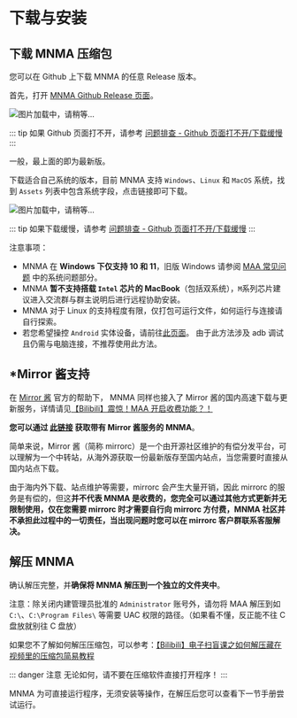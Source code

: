 # 下载与安装

## 下载 MNMA 压缩包

您可以在 Github 上下载 MNMA 的任意 Release 版本。

首先，打开 [MNMA Github Release 页面](https://github.com/kqcoxn/MaaNewMoonAccompanying/releases)。

![图片加载中，请稍等...](/users/release.png)

::: tip
如果 Github 页面打不开，请参考 [问题排查 - Github 页面打不开/下载缓慢](../users/errors.md#github-页面打不开-下载缓慢)
:::

一般，最上面的即为最新版。

下载适合自己系统的版本，目前 MNMA 支持 `Windows`、`Linux` 和 `MacOS` 系统，找到 `Assets` 列表中包含系统字段，点击链接即可下载。

![图片加载中，请稍等...](/users/assets.png)

::: tip
如果下载缓慢，请参考 [问题排查 - Github 页面打不开/下载缓慢](../users/errors.md#github-页面打不开-下载缓慢)
:::

注意事项：

- MNMA 在 **Windows 下仅支持 10 和 11**，旧版 Windows 请参阅 [MAA 常见问题](https://maa.plus/docs/zh-cn/manual/faq.html#%E7%B3%BB%E7%BB%9F%E9%97%AE%E9%A2%98) 中的系统问题部分。
- MNMA **暂不支持搭载 `Intel` 芯片的 MacBook**（包括双系统），`M`系列芯片建议进入交流群与群主说明后进行远程协助安装。
- MNMA 对于 Linux 的支持程度有限，仅打包可运行文件，如何运行与连接请自行探索。
- 若您希望操控 `Android` 实体设备，请前往[此页面](https://maa.plus/docs/zh-cn/manual/device/android.html)。 由于此方法涉及 adb 调试且仍需与电脑连接，不推荐使用此方法。

## \*Mirror 酱支持

在 [Mirror 酱](https://mirrorchyan.com/zh/projects?source=mnma-docsite) 官方的帮助下， MNMA 同样也接入了 Mirror 酱的国内高速下载与更新服务，详情请见[【Bilibili】震惊！MAA 开启收费功能？！](https://www.bilibili.com/video/BV1cZFreLEja)

**您可以通过 [此链接](https://mirrorchyan.com/zh/projects?rid=MNMA&source=mnma-docsite) 获取带有 Mirror 酱服务的 MNMA**。

简单来说，Mirror 酱（简称 mirrorc）是一个由开源社区维护的有偿分发平台，可以理解为一个中转站，从海外源获取一份最新版存至国内站点，当您需要时直接从国内站点下载。

由于海内外下载、站点维护等需要，mirrorc 会产生大量开销，因此 mirrorc 的服务是有偿的，但这**并不代表 MNMA 是收费的，您完全可以通过其他方式更新并无限制使用，仅在您需要 mirrorc 时才需要自行向 mirrorc 方付费，MNMA 社区并不承担此过程中的一切责任，当出现问题时您可以在 mirrorc 客户群联系客服解决。**

## 解压 MNMA

确认解压完整，并**确保将 MNMA 解压到一个独立的文件夹中**。

注意：除关闭内建管理员批准的 `Administrator` 账号外，请勿将 MAA 解压到如 `C:\`、`C:\Program Files\` 等需要 UAC 权限的路径。（如果看不懂，反正能不往 C 盘放就别往 C 盘放）

如果您不了解如何解压压缩包，可以参考：[【Bilibili】电子扫盲课之如何解压藏在视频里的压缩包简易教程](https://www.bilibili.com/video/BV1tZ421N7EV)

::: danger 注意
无论如何，请不要在压缩软件直接打开程序！
:::

MNMA 为可直接运行程序，无须安装等操作，在解压后您可以查看下一节手册尝试运行。
